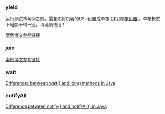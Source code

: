 ### yield
运行测试本案例之前，需要先将机器的CPU设置成单核([CPU单核设置](https://jingyan.baidu.com/article/ae97a6461ee312bbfc461d56.html))。单核模式下电脑卡得一逼，请谨慎使用！

[案例博文参考链接](https://blog.csdn.net/dabing69221/article/details/17426953)

### join

[案例博文参考链接](https://www.cnblogs.com/skywang12345/p/3479275.html)

### wait

[Differences between wait() and join() methods in Java](https://www.geeksforgeeks.org/differences-between-wait-and-join-methods-in-java/)


### notifyAll

[Difference between notify() and notifyAll() in Java](https://www.geeksforgeeks.org/difference-notify-notifyall-java/)
